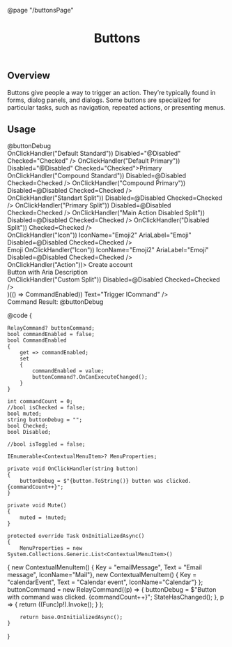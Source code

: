 ﻿@page "/buttonsPage"
<header class="root">
    <h1 class="title">Buttons</h1>
</header>
<div class="section" style="transition-delay: 0s;">
    <div id="overview" tabindex="-1">
        <h2 class="subHeading hiddenContent">Overview</h2>
    </div>
    <div class="content">
        <div class="ms-Markdown">
            <p>
                Buttons give people a way to trigger an action. They’re typically found in forms, dialog panels, and dialogs. Some buttons are specialized for particular tasks, such as navigation, repeated actions, or presenting menus.
            </p>
        </div>
    </div>
</div>

<div class="section" style="transition-delay: 0s;">
    <div id="overview" tabindex="-1">
        <h2 class="subHeading">Usage</h2>
    </div>
    <div>
        <div class="subSection">
            <Stack Tokens=@(new StackTokens { ChildrenGap = new double[] { 5 } })>
                <Toggle @bind-Checked="Disabled" DefaultChecked="false" InlineLabel="true" Label="Disable buttons" />
                <Toggle @bind-Checked="Checked" DefaultChecked="false" InlineLabel="true" Label="Mark as Checked" />
            </Stack>
            @buttonDebug
        </div>
        <div class="subSection">
            <Demo Header="Default Button" Key="0" MetadataPath="ButtonsPage">
                <Stack Horizontal="true" Tokens=@(new StackTokens() { ChildrenGap = new[] { 40.0 } })>
                    <DefaultButton Text="Standard" OnClick=@(() => OnClickHandler("Default Standard")) Disabled="@Disabled" Checked="Checked" />
                    <PrimaryButton OnClick=@(() => OnClickHandler("Default Primary")) Disabled="@Disabled" Checked="Checked">Primary</PrimaryButton>
                </Stack>
            </Demo>
        </div>
        <div class="subSection">
            <Demo Header="Compound Button" Key="1" MetadataPath="ButtonsPage">
                <Stack Horizontal="true" Tokens=@(new StackTokens() { ChildrenGap = new[] { 40.0 } })>
                    <CompoundButton Text="Standard" SecondaryText="This is the secondary text." OnClick=@(() => OnClickHandler("Compound Standard")) Disabled=@Disabled Checked=Checked />
                    <CompoundButton Text="Primary" Primary="true" SecondaryText="This is the secondary text." OnClick=@(() => OnClickHandler("Compound Primary")) Disabled=@Disabled Checked=Checked />
                </Stack>
            </Demo>
        </div>
        <div class="subSection">
            <Demo Header="Command Bar Button" Key="2" MetadataPath="ButtonsPage">
                <Stack Horizontal="true" Style=@("height:44px")>
                    <CommandBarButton IconName="Add"
                                      Text="New item"
                                      MenuItems="MenuProperties"
                                      Disabled="@Disabled"
                                      Checked="Checked" />
                    <CommandBarButton IconName="Mail" Text="Send mail" Disabled="@Disabled" Checked="Checked" />
                </Stack>
            </Demo>
        </div>
        <div class="subSection">
            <Demo Header="Split Button Button" Key="3" MetadataPath="ButtonsPage">
                <Stack Horizontal="true" Wrap="true" Tokens=@(new StackTokens() { ChildrenGap = new[] { 40.0 } })>
                    <DefaultButton Text="Standard"
                                   Split="true"
                                   MenuItems="MenuProperties"
                                   OnClick=@(() => OnClickHandler("Standart Split"))
                                   Disabled=@Disabled
                                   Checked=Checked />
                    <PrimaryButton Text="Primary"
                                   Split="true"
                                   MenuItems="MenuProperties"
                                   OnClick=@(() => OnClickHandler("Primary Split"))
                                   Disabled=@Disabled
                                   Checked=Checked />
                    <DefaultButton Text="Main action disabled"
                                   PrimaryDisabled="true"
                                   Split="true"
                                   MenuItems="MenuProperties"
                                   OnClick=@(() => OnClickHandler("Main Action Disabled Split"))
                                   Disabled=@Disabled
                                   Checked=Checked />
                    <PrimaryButton Text="Disabled"
                                   Disabled="true"
                                   Split="true"
                                   MenuItems="MenuProperties"
                                   OnClick=@(() => OnClickHandler("Disabled Split"))
                                   Checked=Checked />
                </Stack>
            </Demo>
        </div>
        <div class="subSection">
            <Demo Header="Icon Button" Key="4" MetadataPath="ButtonsPage">
                <Stack Horizontal="true" Tokens=@(new StackTokens() { ChildrenGap = new[] { 8.0 } })>
                    <IconButton OnClick=@(() => OnClickHandler("Icon")) IconName="Emoji2" AriaLabel="Emoji" Disabled=@Disabled Checked=Checked />
                    <IconButton MenuItems="MenuProperties" IconName="Emoji2" AriaLabel="Emoji" Disabled=@Disabled Checked=Checked />
                </Stack>
            </Demo>
        </div>
        <div class="subSection">
            <Demo Header="Icon Button with Tooltip" Key="5" MetadataPath="ButtonsPage">
                <TooltipHost>
                    <TooltipContent>
                        Emoji
                    </TooltipContent>
                    <ChildContent>
                        <IconButton OnClick=@(() => OnClickHandler("Icon")) IconName="Emoji2" AriaLabel="Emoji" Disabled=@Disabled Checked=Checked />
                    </ChildContent>
                </TooltipHost>
            </Demo>
        </div>
        <div class="subSection">
            <Demo Header="Action Button" Key="6" MetadataPath="ButtonsPage">
                <ActionButton IconName="AddFriend" Disabled=@Disabled Checked=Checked OnClick=@(() => OnClickHandler("Action"))>
                    Create account
                </ActionButton>
            </Demo>
        </div>
        <div class="subSection">
            <Demo Header="Command Button" Key="7" MetadataPath="ButtonsPage">
                <CommandButton IconName="Add" Text="New item" MenuItems="MenuProperties" Disabled=@Disabled Checked=Checked />
            </Demo>
        </div>
        <div class="subSection">
            <Demo Header="Button-like Anchor" Key="8" MetadataPath="ButtonsPage">
                <DefaultButton Text="BlazorFluentUI GitHub" Href="https://github.com/BlazorFluentUI/BlazorFluentUI" Disabled=@Disabled Checked=Checked />
            </Demo>
        </div>
        <div class="subSection">
            <Demo Header="Button with Aria Description for Screen Reader" Key="9" MetadataPath="ButtonsPage">
                <PrimaryButton AriaDescripton="Detailed description used for screen reader." Disabled=@Disabled Checked=Checked>
                    Button with Aria Description
                </PrimaryButton>
            </Demo>
        </div>
        <div class="subSection">
            <Demo Header="Custom Split Button" Key="10" MetadataPath="ButtonsPage">
                <IconButton Split="true"
                            IconName="Add"
                            SplitButtonAriaLabel="See 2 options"
                            AriaRoleDescription="split button"
                            MenuItems="MenuProperties"
                            AriaLabel="New item"
                            OnClick=@(() => OnClickHandler("Custom Split"))
                            Disabled=@Disabled Checked=Checked />
            </Demo>
        </div>
        <div class="subSection">
            <Demo Header="Toggle Button" Key="11" MetadataPath="ButtonsPage">
                <DefaultButton Toggle="true"
                               Checked=@(muted || Checked)
                               Text=@(muted ? "Volume muted" : "Volume unmuted" )
                               IconName=@(muted ? "Volume0" : "Volume3")
                               OnClick=Mute
                               Disabled=Disabled />
            </Demo>
        </div>
        <div class="subSection">
            <Demo Header="Using Command &amp; CommandParameter with Button" Key="9" MetadataPath="ButtonsPage">
                <Stack Tokens=@(new StackTokens { ChildrenGap = new double[] { 5 } })>
                    <Checkbox Label="Enable Button" @bind-Checked="CommandEnabled" Style="max-width:200px;" />
                    <StackItem>
                        <PrimaryButton Command="buttonCommand" CommandParameter=@((Func<bool>)(() => CommandEnabled)) Text="Trigger ICommand" />
                    </StackItem>
                    <div>
                        Command Result: @buttonDebug
                    </div>
                </Stack>
            </Demo>
        </div>
    </div>
</div>

@code {

    RelayCommand? buttonCommand;
    bool commandEnabled = false;
    bool CommandEnabled
    {
        get => commandEnabled;
        set
        {
            commandEnabled = value;
            buttonCommand?.OnCanExecuteChanged();
        }
    }

    int commandCount = 0;
    //bool isChecked = false;
    bool muted;
    string buttonDebug = "";
    bool Checked;
    bool Disabled;

    //bool isToggled = false;

    IEnumerable<ContextualMenuItem>? MenuProperties;

    private void OnClickHandler(string button)
    {
        buttonDebug = $"{button.ToString()} button was clicked. {commandCount++}";
    }

    private void Mute()
    {
        muted = !muted;
    }

    protected override Task OnInitializedAsync()
    {
        MenuProperties = new System.Collections.Generic.List<ContextualMenuItem>()
{
            new ContextualMenuItem() { Key = "emailMessage", Text = "Email message", IconName="Mail"},
            new ContextualMenuItem() { Key = "calendarEvent", Text = "Calendar event", IconName="Calendar"}
        };
        buttonCommand = new RelayCommand((p) =>
        {
            buttonDebug = $"Button with command was clicked. {commandCount++}";
            StateHasChanged();
        },
            p =>
            {
                return ((Func<bool>)p!).Invoke();
            }
        );

        return base.OnInitializedAsync();
    }

}
